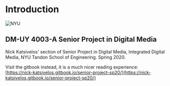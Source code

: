 # Introduction

 ![NYU](https://engineering.nyu.edu/sites/default/files/2019-01/tandon_long_black.png)

## DM-UY 4003-A Senior Project in Digital Media 

Nick Katsivelos' section of Senior Project in Digital Media, Integrated Digital Media, NYU Tandon School of Engineering. Spring 2020.

Visit the gitbook instead, it is a much nicer reading experience:   
[https://nick-katsivelos.gitbook.io/senior-project-sp20/](https://nick-katsivelos.gitbook.io/senior-project-sp20/)

